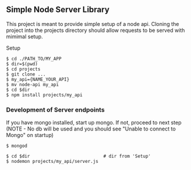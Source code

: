 ## Simple Node Server Library
This project is meant to provide simple setup of a node api. Cloning the project into the projects directory should allow requests to be served with mimimal setup.

Setup
```
$ cd ./PATH_TO/MY_APP
$ dir=$(pwd)
$ cd projects
$ git clone ...
$ my_api={NAME_YOUR_API}
$ mv node-api my_api
$ cd $dir
$ npm install projects/my_api
```

### Development of Server endpoints
If you have mongo installed, start up mongo. If not, proceed to next step (NOTE - No db will be used and you should see "Unable to connect to Mongo" on startup)
```
$ mongod
```
```
$ cd $dir                            # dir from 'Setup'
$ nodemon projects/my_api/server.js
```
